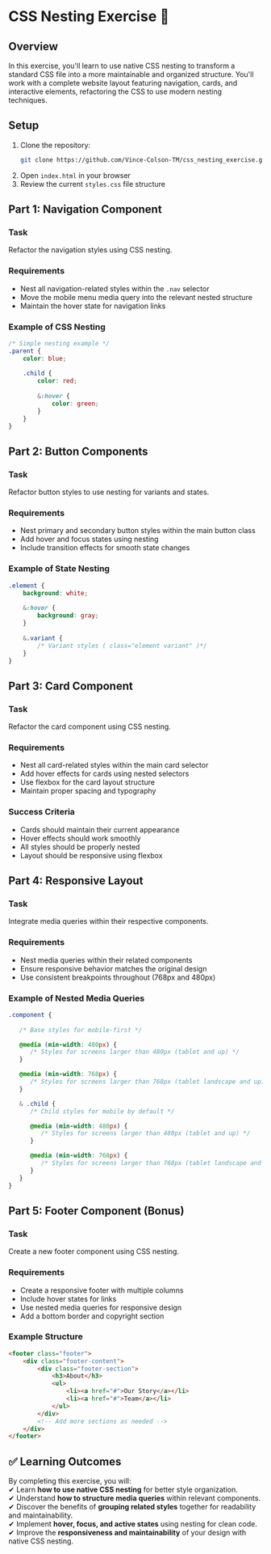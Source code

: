 # CSS Nesting Exercise 🌱

## Overview
In this exercise, you'll learn to use native CSS nesting to transform a standard CSS file into a more maintainable and organized structure. You'll work with a complete website layout featuring navigation, cards, and interactive elements, refactoring the CSS to use modern nesting techniques.

## Setup
1. Clone the repository:
   ```sh
   git clone https://github.com/Vince-Colson-TM/css_nesting_exercise.git
   ```
2. Open `index.html` in your browser
3. Review the current `styles.css` file structure

## Part 1: Navigation Component
### Task
Refactor the navigation styles using CSS nesting.

### Requirements
- Nest all navigation-related styles within the `.nav` selector
- Move the mobile menu media query into the relevant nested structure
- Maintain the hover state for navigation links

### Example of CSS Nesting
```css
/* Simple nesting example */
.parent {
    color: blue;
    
    .child {
        color: red;
        
        &:hover {
            color: green;
        }
    }
}
```

## Part 2: Button Components
### Task
Refactor button styles to use nesting for variants and states.

### Requirements
- Nest primary and secondary button styles within the main button class
- Add hover and focus states using nesting
- Include transition effects for smooth state changes

### Example of State Nesting
```css
.element {
    background: white;
    
    &:hover {
        background: gray;
    }
    
    &.variant {
        /* Variant styles ( class="element variant" )*/
    }
}
```

## Part 3: Card Component
### Task
Refactor the card component using CSS nesting.

### Requirements
- Nest all card-related styles within the main card selector
- Add hover effects for cards using nested selectors
- Use flexbox for the card layout structure
- Maintain proper spacing and typography

### Success Criteria
- Cards should maintain their current appearance
- Hover effects should work smoothly
- All styles should be properly nested
- Layout should be responsive using flexbox

## Part 4: Responsive Layout
### Task
Integrate media queries within their respective components.

### Requirements
- Nest media queries within their related components
- Ensure responsive behavior matches the original design
- Use consistent breakpoints throughout (768px and 480px)

### Example of Nested Media Queries
```css
.component {
   
   /* Base styles for mobile-first */

   @media (min-width: 480px) {
      /* Styles for screens larger than 480px (tablet and up) */
   }

   @media (min-width: 768px) {
      /* Styles for screens larger than 768px (tablet landscape and up) */
   }

   & .child {
      /* Child styles for mobile by default */

      @media (min-width: 480px) {
         /* Styles for screens larger than 480px (tablet and up) */
      }

      @media (min-width: 768px) {
         /* Styles for screens larger than 768px (tablet landscape and up) */
      }
   }
}
```

## Part 5: Footer Component (Bonus)
### Task
Create a new footer component using CSS nesting.

### Requirements
- Create a responsive footer with multiple columns
- Include hover states for links
- Use nested media queries for responsive design
- Add a bottom border and copyright section

### Example Structure
```html
<footer class="footer">
    <div class="footer-content">
        <div class="footer-section">
            <h3>About</h3>
            <ul>
                <li><a href="#">Our Story</a></li>
                <li><a href="#">Team</a></li>
            </ul>
        </div>
        <!-- Add more sections as needed -->
    </div>
</footer>
```

## ✅ Learning Outcomes
By completing this exercise, you will:  
✔ Learn **how to use native CSS nesting** for better style organization.  
✔ Understand **how to structure media queries** within relevant components.  
✔ Discover the benefits of **grouping related styles** together for readability and maintainability.  
✔ Implement **hover, focus, and active states** using nesting for clean code.  
✔ Improve the **responsiveness and maintainability** of your design with native CSS nesting. 
